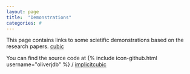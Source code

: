 ```yaml
---
layout: page
title:  "Demonstrations"
categories: #
---
```

This page contains links to some scietific demonstrations based on the research papers.  [cubic][ojdb-demo-cubic]


You can find the source code at
{% include icon-github.html username="oliverjdb" %} /
[implicitcubic](https://github.com/oliverjdb/oliverjdb.github.io/blob/master/demonstrations/implicitcubic/index.html)


[ojdb-demo-cubic]:   ./demonstrations/implicitcubic/index.html

